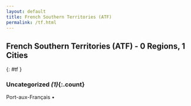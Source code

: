 ```yaml
---
layout: default
title: French Southern Territories (ATF)
permalink: /tf.html
---
```



## French Southern Territories (ATF) - 0 Regions, 1 Cities
{: #tf }





### Uncategorized _(1)_{:.count}


Port-aux-Français  •


 
